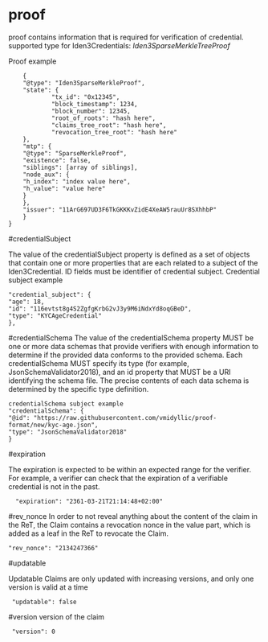 [comment]: <> (_[proof]&#40;#_proof&#41;_)

# proof

proof contains information that is required for verification of credential.
supported type for Iden3Credentials: _Iden3SparseMerkleTreeProof_

Proof example   
```
    {
    "@type": "Iden3SparseMerkleProof",
    "state": {
            "tx_id": "0x12345",
            "block_timestamp": 1234,
            "block_number": 12345,
            "root_of_roots": "hash here",
            "claims_tree_root": "hash here",
            "revocation_tree_root": "hash here"
    },
    "mtp": {
    "@type": "SparseMerkleProof",
    "existence": false,
    "siblings": [array of siblings],
    "node_aux": {
    "h_index": "index value here",
    "h_value": "value here"
    }
    },
    "issuer": "11ArG697UD3F6TkGKKKvZidE4XeAW5rauUr8SXhhbP"
    }
}
```
#credentialSubject

The value of the credentialSubject property is defined as a set of objects that contain one or more properties that are each related to a subject of the Iden3Credential. ID fields must be identifier of credential subject. 
Credential subject example

```
"credential_subject": {
"age": 18,
"id": "116evtst8g4S2ZgfgKrbG2vJ3y9M6iNdxYd8oqGBeD",
"type": "KYCAgeCredential"
},
```
#credentialSchema
The value of the credentialSchema property MUST be one or more data schemas that provide verifiers with enough information to determine if the provided data conforms to the provided schema. 
Each credentialSchema MUST specify its type (for example, JsonSchemaValidator2018), and an id property that MUST be a URI identifying the schema file. The precise contents of each data schema is determined by the specific type definition.

```
credentialSchema subject example
"credentialSchema": {
"@id": "https://raw.githubusercontent.com/vmidyllic/proof-format/new/kyc-age.json",
"type": "JsonSchemaValidator2018"
}
```

#expiration

The expiration is expected to be within an expected range for the verifier. For example, a verifier can check that the expiration of a verifiable credential is not in the past.
```
  "expiration": "2361-03-21T21:14:48+02:00"
```

#rev_nonce
In order to not reveal anything about the content of the claim in the ReT, the Claim contains a revocation nonce in the value part, which is added as a leaf in the ReT to revocate the Claim.
```
"rev_nonce": "2134247366"
```

#updatable

Updatable Claims are only updated with increasing versions, and only one version is valid at a time
```
 "updatable": false
```


#version
version of the claim
```
 "version": 0
```
